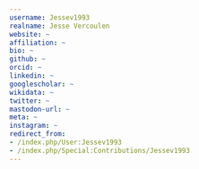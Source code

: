 ```yaml
---
username: Jessev1993
realname: Jesse Vercoulen
website: ~
affiliation: ~
bio: ~
github: ~
orcid: ~
linkedin: ~
googlescholar: ~
wikidata: ~
twitter: ~
mastodon-url: ~
meta: ~
instagram: ~
redirect_from:
- /index.php/User:Jessev1993
- /index.php/Special:Contributions/Jessev1993
---
```

